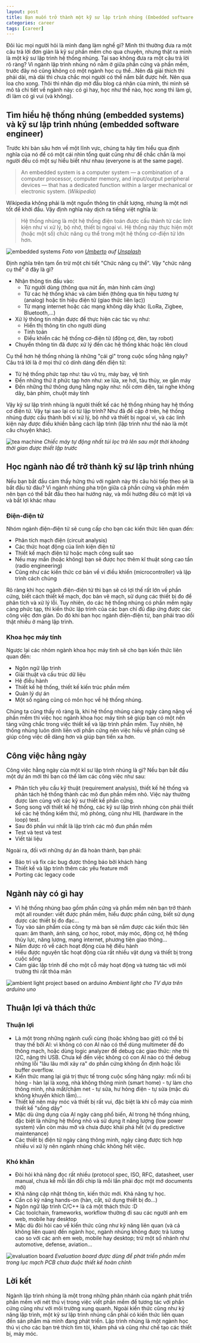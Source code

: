 ```yaml
---
layout: post
title: Bạn muốn trở thành một kỹ sư lập trình nhúng (Embedded software engineer)?
categories: career
tags: [career]
---
```


Đôi lúc mọi người hỏi là mình đang làm nghề gì? Mình thì thường đưa ra một
câu trả lời đơn giản là kỹ sư phần mềm cho qua chuyện, nhưng thật ra mình là một
kỹ sư lập trình hệ thống nhúng. Tại sao không đưa ra một câu trả lời rõ ràng? Vì
ngành lập trình nhúng nó nằm ở giữa phần cứng và phần mềm, trước đây nó cũng không
có một ngành học cụ thể...Nên đã giải thích thì phải dài, mà dài thì chưa chắc
mọi người có thể nắm bắt được hết. Nên qua loa cho xong. Thôi thì nhân dịp mở đầu
blog cá nhân của mình, thì mình sẽ mô tả chi tiết về ngành này: có gì hay, học như
thế nào, học xong thì làm gì, đi làm có gì vui (và không).

## Tìm hiểu hệ thống nhúng (embedded systems) và kỹ sư lập trình nhúng (embedded software engineer)

Trước khi bàn sâu hơn về một lĩnh vực, chúng ta hãy tìm hiểu qua định nghĩa của
nó để có một cái nhìn tổng quát cũng như để chắc chắn là mọi người đều có một 
sự hiểu biết như nhau (everyone is at the same page).

> An embedded system is a computer system — a combination of a computer processor, computer memory, and input/output peripheral devices — that has a dedicated function within a larger mechanical or electronic system. (*Wikipedia*)

Wikipedia không phải là một nguồn thông tin chất lượng, nhưng là một nơi tốt để
khởi đầu. Vậy định nghĩa này dịch ra tiếng việt nghĩa là:

> Hệ thống nhúng là một hệ thống điện toán được cấu thành từ các linh kiện như
vi xử lý, bộ nhớ, thiết bị ngoại vi. Hệ thống này thực hiện một (hoặc một số)
chức năng cụ thể trong một hệ thống cơ-điện tử lớn hơn.

![embedded systems](/assets/images/20240426/embedded_system.jpg)
*Foto von <a href="https://unsplash.com/de/@umby?utm_content=creditCopyText&utm_medium=referral&utm_source=unsplash">Umberto</a> auf <a href="https://unsplash.com/de/fotos/blaue-platine-jXd2FSvcRr8?utm_content=creditCopyText&utm_medium=referral&utm_source=unsplash">Unsplash</a>*

Định nghĩa trên tạm ổn trừ một chi tiết "Chức năng cụ thể". Vậy "chức năng
cụ thể" ở đây là gì?
- Nhận thông tin đầu vào:
    - Từ người dùng (thông qua nút ấn, màn hình cảm ứng)
    - Từ các hệ thống khác và cảm biến (thông qua tín hiệu tương tự (analog)
      hoặc tín hiệu điện tử (giao thức liên lạc))
    - Từ mạng internet hoặc các mạng không dây khác (LoRa, Zigbee, Bluetooth,...)
- Xử lý thông tin nhận được để thực hiện các tác vụ như:
    - Hiển thị thông tin cho người dùng
    - Tính toán
    - Điều khiển các hệ thống cơ-điện tử (động cơ, đèn, tay robot)
- Chuyển thông tin đã được xử lý đến các hệ thống khác hoặc lên cloud

Cụ thể hơn hệ thống nhúng là những "cái gì" trong cuộc sống hằng ngày? Câu trả
lời là ở mọi thứ có dính dáng đến điện tử:
- Từ hệ thống phức tạp như: tàu vũ trụ, máy bay, vệ tinh
- Đến những thứ ít phức tạp hơn như: xe lửa, xe hơi, tàu thủy, xe gắn máy
- Đến những thứ thông dụng hằng ngày như: nồi cơm điện, tai nghe không dây,
  bàn phím, chuột máy tính

Vậy kỹ sư lập trình nhúng là người thiết kế các hệ thống nhúng hay hệ thống cơ
điện tử. Vậy tại sao lại có từ lập trình? Như đã đề cập ở trên, hệ thống
nhúng được cấu thành bởi vi xử lý, bộ nhớ và thiết bị ngoại vi, và các linh kiện
này được điều khiền bằng cách lập trình (lập trình như thế nào là một câu chuyện khác).

![tea machine](/assets/images/20240426/tea_machine.gif)
*Chiếc máy tự động nhất túi lọc trà lên sau một thời khoảng thời gian được thiết lập trước*

## Học ngành nào để trở thành kỹ sư lập trình nhúng
Nếu bạn bắt đầu cảm thấy hứng thú với ngành này thì câu hỏi tiếp theo sẽ là bắt
đầu từ đâu? Vì ngành nhúng pha trộn giữa cả phần cứng và phần mềm nên bạn có 
thể bắt đầu theo hai hướng này, và mỗi hướng đều có mặt lợi và và bất lợi khác nhau

### Điện-điện tử
Nhóm ngành điện-điện tử sẽ cung cấp cho bạn các kiến thức liên quan đến:
- Phân tích mạch điện (circuit analysis)
- Các thức hoạt động của linh kiện điện tử
- Thiết kế mạch điện tử hoặc mạch công suất sao
- Nếu may mắn (hoặc không) bạn sẽ được học thêm kĩ thuật sóng cao tần (radio engineering)
- Cũng như các kiến thức cơ bản về vi điều khiển (microcontroller) và lập trình cách chúng

Rõ ràng khi học ngành điện-điện tử thì bạn sẽ có lợi thế rất lớn về phần cứng,
biết cách thiết kế mạch, đọc bản vẽ mạch, sử dụng các thiết bị đo để phân tích
và xử lý lỗi. Tuy nhiên, do các hệ thống nhúng có phần mềm ngày càng phức tạp,
thì kiến thức lập trình của các bạn chỉ đủ đáp ứng được các công việc đơn giản.
Do đó khi bạn học ngành điện-điện từ, bạn phải trao dồi thật nhiều ở mảng lập trình.

### Khoa học máy tính
Ngược lại các nhóm ngành khoa học máy tình sẽ cho bạn kiến thức liên quan đến:
- Ngôn ngữ lập trình
- Giải thuật và cấu trúc dữ liệu
- Hệ điều hành
- Thiết kế hệ thống, thiết kế kiến trúc phần mềm
- Quản lý dự án
- Một số ngàng cũng có môn học về hệ thống nhúng.

Chúng ta cũng thấy rõ ràng là, khi hệ thống nhúng càng ngày càng nặng về phần mềm
thì việc học ngành khoa học máy tính sẽ giúp bạn có một nền tảng vững chắc trong
việc thiết kế và lập trình phần mềm. Tuy nhiên, hệ thống nhúng luôn dính liền với
phần cứng nên việc hiều về phần cứng sẽ giúp công việc dễ dàng hơn và giúp bạn
tiến xa hơn.

## Công việc hằng ngày
Công việc hằng ngày của một kĩ sư lập trình nhúng là gì? Nếu bạn bắt đầu một dự
án mới thì bạn có thể làm các công việc như sau:
- Phân tích yêu cầu kỹ thuật (requirement analysis), thiết kế hệ thống và phân
  tách hệ thống thành các mô đun phần mềm nhỏ. Việc này thường được làm cùng với
  các kỹ sư thiết kế phần cứng.
- Song song với thiết kế hệ thống, các kỹ sư lập trình nhúng còn phải thiết kế
  các hệ thống kiểm thử, mô phỏng, cũng như HIL (hardware in the loop) test.
- Sau đó phần vui nhất là lập trình các mô đun phần mềm
- Test và test và test
- Viết tài liệu

Ngoài ra, đối với những dự án đã hoàn thành, bạn phải:
- Bảo trì và fix các bug được thông báo bởi khách hàng
- Thiết kế và lập trình thêm các yêu feature mới
- Porting các legacy code

## Ngành này có gì hay
- Vì hệ thống nhúng bao gồm phần cứng và phần mềm nên bạn trở thành một all rounder:
  viết được phần mềm, hiểu được phần cứng, biết sử dụng được các thiết bị đo đạc...
- Tùy vào sản phẩm của công ty mà bạn sẽ nắm được các kiến thức liên quan: âm
  thanh, ánh sáng, cơ học, robot, máy móc, động cơ, hệ thống thủy lực, năng lượng,
  mạng internet, phương tiện giao thông...
- Nắm được rõ về cách hoạt động của hệ điều hành
- Hiểu được nguyên tắc hoạt động của rất nhiều vật dụng và thiết bị trong cuộc sống
- Cảm giác lập trình để cho một cỗ máy hoạt động và tương tác với môi trường thì rất thỏa mãn

![ambient light project based on arduino](/assets/images/20240426/ambient_light.gif)
*Ambient light cho TV dựa trên arduino uno*

## Thuận lợi và thách thức
### Thuận lợi
- Là một trong những ngành cuối cùng (hoặc không bao giờ) có thể bị thay thế bởi
  AI: vì không có con AI nào có thể dùng multimeter để đo thông mạch, hoặc dùng
  logic analyzer để debug các giao thức: nhẹ thì I2C, nặng thì USB. Chưa kể đến
  việc không có con AI nào có thể debug những lỗi "lâu lâu mới xảy ra" do phần cứng
  không ổn định hoặc lỗi buffer overflow.
- Kiến thức mang lại giá trị thực tế trong cuộc sống hãng ngày: mối nối bị
  hỏng - hàn lại là xong, nhà không thông minh (smart home) - tự làm cho thông
  mình, nhà mất/chậm net - tự sửa, hư hỏng điện - tự sửa (mặc dù không khuyến
  khích lắm)...
- Thiết kế nên máy móc và thiết bị rất vui, đặc biệt là khi cỗ máy của mình
  thiết kế "sống dậy"
- Mặc dù ứng dụng của AI ngày càng phổ biến, AI trong hệ thống nhúng, đặc biệt là
  những hệ thống nhỏ và sử dụng ít năng lượng (low power system) vẫn còn màu mỡ và
  chưa được khái phá hết (ví dụ predictive maintenance)
- Các thiết bị điện tử ngày càng thông minh, ngày càng được tích hợp nhiều vi xử
  lý nên ngành nhúng chắc không hết việc.

### Khó khăn
- Đòi hỏi khả năng đọc rất nhiều (protocol spec, ISO, RFC, datasheet, user manual,
  chưa kể mỗi lần đổi chip là mỗi lần phải đọc một mớ documents mới)
- Khả năng cập nhật thông tin, kiến thức mới. Khả năng tự học.
- Cần có kỹ năng hands-on (hàn, cắt, sử dụng thiết bị đo...)
- Ngôn ngữ lập trình C/C++ là cả một thách thức :D
- Các toolchain, frameworks, workflow thường đi sau các người anh em web, mobile hay desktop
- Mặc dù đòi hỏi cao về kiến thức cũng như kỹ năng liên quan (và cả không liên quan)
  đến ngành học, ngành nhúng không được trả lương cao so với các anh em web, mobile hay desktop; trừ một số nhánh như automotive, defense, aviation...

![evaluation board](/assets/images/20240426/evaluation_board.jpg)
*Evaluation board được dùng để phát triển phần mềm trong lục mạch PCB chưa đuộc thiết kế hoàn chỉnh*

## Lời kết
Ngành lập trình nhúng là một trong những phân nhánh của ngành phát triển phần
mềm với nét thú vị trong việc viết phần mềm để tương tác với phần cứng cũng như
với môi trường xung quanh. Ngoài kiến thức cũng như kỹ năng lập trình, một
kỹ sư lập trình nhúng cần phải có kiến thức liên quan đến sản phẩm mà mình đang
phát triển. Lập trình nhúng là một ngành học thú vị cho các bạn trẻ thích tìm tòi,
khám phá và cũng như chế tạo các thiết bị, máy móc.